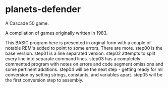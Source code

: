 # planets-defender
A Cascade 50 game.

A compilation of games originally written in 1983.

This BASIC program here is presented in orginal form with a couple of notable REM's added to point to some errors. There are more.
step00 is the base version.
step01 is a line separated version.
step02 attempts to split every line into separate command lines.
step03 has a completely commented program with notes on errors and code segment omissions and some pertinent additions.
step04 will be the next step - getting ready for ml conversion by setting strings, constants, and variables apart.
step05 will be the first conversion step to assembly.
